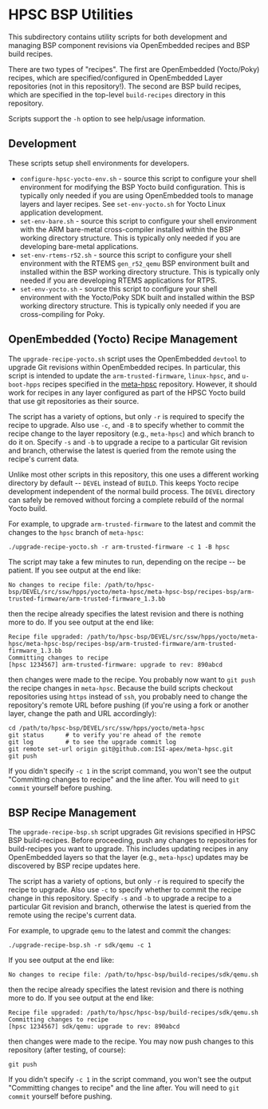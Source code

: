 HPSC BSP Utilities
==================

This subdirectory contains utility scripts for both development and managing BSP
component revisions via OpenEmbedded recipes and BSP build recipes.

There are two types of "recipes".
The first are OpenEmbedded (Yocto/Poky) recipes, which are specified/configured
in OpenEmbedded Layer repositories (not in this repository!).
The second are BSP build recipes, which are specified in the top-level
`build-recipes` directory in this repository.

Scripts support the `-h` option to see help/usage information.

Development
-----------

These scripts setup shell environments for developers.

* `configure-hpsc-yocto-env.sh` - source this script to configure your shell
environment for modifying the BSP Yocto build configuration.
This is typically only needed if you are using OpenEmbedded tools to manage
layers and layer recipes.
See `set-env-yocto.sh` for Yocto Linux application development.
* `set-env-bare.sh` - source this script to configure your shell environment
with the ARM bare-metal cross-compiler installed within the BSP working
directory structure.
This is typically only needed if you are developing bare-metal applications.
* `set-env-rtems-r52.sh` - source this script to configure your shell
environment with the RTEMS `gen_r52_qemu` BSP environment built and installed
within the BSP working directory structure.
This is typically only needed if you are developing RTEMS applications for RTPS.
* `set-env-yocto.sh` - source this script to configure your shell environment
with the Yocto/Poky SDK built and installed within the BSP working directory
structure.
This is typically only needed if you are cross-compiling for Poky.


OpenEmbedded (Yocto) Recipe Management
--------------------------------------

The `upgrade-recipe-yocto.sh` script uses the OpenEmbedded `devtool` to upgrade
Git revisions within OpenEmbedded recipes.
In particular, this script is intended to update the `arm-trusted-firmware`,
`linux-hpsc`, and `u-boot-hpps` recipes specified in the
[meta-hpsc](https://github.com/ISI-apex/meta-hpsc) repository.
However, it should work for recipes in any layer configured as part of the HPSC
Yocto build that use git repositories as their source.

The script has a variety of options, but only `-r` is required to specify the
recipe to upgrade.
Also use `-c`, and `-B` to specify whether to commit the recipe change to the
layer repository (e.g., `meta-hpsc`) and which branch to do it on.
Specify `-s` and `-b` to upgrade a recipe to a particular Git revision and
branch, otherwise the latest is queried from the remote using the recipe's
current data.

Unlike most other scripts in this repository, this one uses a different working
directory by default -- `DEVEL` instead of `BUILD`.
This keeps Yocto recipe development independent of the normal build process.
The `DEVEL` directory can safely be removed without forcing a complete rebuild
of the normal Yocto build.

For example, to upgrade `arm-trusted-firmware` to the latest and commit the
changes to the `hpsc` branch of `meta-hpsc`:

	./upgrade-recipe-yocto.sh -r arm-trusted-firmware -c 1 -B hpsc

The script may take a few minutes to run, depending on the recipe -- be patient.
If you see output at the end like:

	No changes to recipe file: /path/to/hpsc-bsp/DEVEL/src/ssw/hpps/yocto/meta-hpsc/meta-hpsc-bsp/recipes-bsp/arm-trusted-firmware/arm-trusted-firmware_1.3.bb

then the recipe already specifies the latest revision and there is nothing more
to do.
If you see output at the end like:

	Recipe file upgraded: /path/to/hpsc-bsp/DEVEL/src/ssw/hpps/yocto/meta-hpsc/meta-hpsc-bsp/recipes-bsp/arm-trusted-firmware/arm-trusted-firmware_1.3.bb
	Committing changes to recipe
	[hpsc 1234567] arm-trusted-firmware: upgrade to rev: 890abcd

then changes were made to the recipe.
You probably now want to `git push` the recipe changes in `meta-hpsc`.
Because the build scripts checkout repositories using `https` instead of `ssh`,
you probably need to change the repository's remote URL before pushing (if
you're using a fork or another layer, change the path and URL accordingly):

	cd /path/to/hpsc-bsp/DEVEL/src/ssw/hpps/yocto/meta-hpsc
	git status      # to verify you're ahead of the remote
	git log	        # to see the upgrade commit log
	git remote set-url origin git@github.com:ISI-apex/meta-hpsc.git
	git push

If you didn't specify `-c 1` in the script command, you won't see the output
"Committing changes to recipe" and the line after.
You will need to `git commit` yourself before pushing.


BSP Recipe Management
---------------------

The `upgrade-recipe-bsp.sh` script upgrades Git revisions specified in HPSC BSP
build-recipes.
Before proceeding, push any changes to repositories for build-recipes you want
to upgrade.
This includes updating recipes in any OpenEmbedded layers so that the layer
(e.g., `meta-hpsc`) updates may be discovered by BSP recipe updates here.

The script has a variety of options, but only `-r` is required to specify the
recipe to upgrade.
Also use `-c` to specify whether to commit the recipe change in this repository.
Specify `-s` and `-b` to upgrade a recipe to a particular Git revision and
branch, otherwise the latest is queried from the remote using the recipe's
current data.

For example, to upgrade `qemu` to the latest and commit the changes:

	./upgrade-recipe-bsp.sh -r sdk/qemu -c 1

If you see output at the end like:

	No changes to recipe file: /path/to/hpsc-bsp/build-recipes/sdk/qemu.sh

then the recipe already specifies the latest revision and there is nothing more
to do.
If you see output at the end like:

	Recipe file upgraded: /path/to/hpsc/hpsc-bsp/build-recipes/sdk/qemu.sh
	Committing changes to recipe
	[hpsc 1234567] sdk/qemu: upgrade to rev: 890abcd

then changes were made to the recipe.
You may now push changes to this repository (after testing, of course):

	git push

If you didn't specify `-c 1` in the script command, you won't see the output
"Committing changes to recipe" and the line after.
You will need to `git commit` yourself before pushing.
